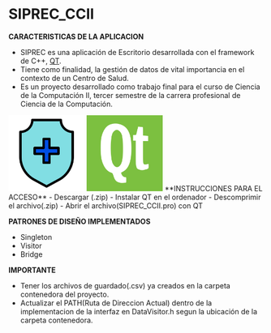 # SIPREC_CCII
**CARACTERISTICAS DE LA APLICACION**
 - SIPREC es una aplicación de Escritorio desarrollada con el framework de C++, [QT](https://www.qt.io/product/development-tools).
 - Tiene como finalidad, la gestión de datos de vital importancia en el contexto de un Centro de Salud.
 - Es un proyecto desarrollado como trabajo final para el curso de Ciencia de la Computación II, tercer semestre de la carrera profesional de Ciencia de la Computación.

 <img src="https://github.com/AlejandrVilla/SIPREC_CCII/blob/v1.15/v1.15/4443501_healthy_hygiene_protect_shield_icon.png" width="150" height="150">
 <img src="https://github.com/AlejandrVilla/SIPREC_CCII/blob/v1.15/v1.15/337140_qt_icon.png" width="150" height="150">
**INSTRUCCIONES PARA EL ACCESO**
 - Descargar (.zip)
 - Instalar QT en el ordenador
 - Descomprimir el archivo(.zip)
 - Abrir el archivo(SIPREC_CCII.pro) con QT

**PATRONES DE DISEÑO IMPLEMENTADOS**
 - Singleton
 - Visitor
 - Bridge

**IMPORTANTE**
 - Tener los archivos de guardado(.csv) ya creados en la carpeta contenedora del proyecto.
 - Actualizar el PATH(Ruta de Direccion Actual) dentro de la implementacion de la interfaz en DataVisitor.h segun la ubicación de la carpeta contenedora.
